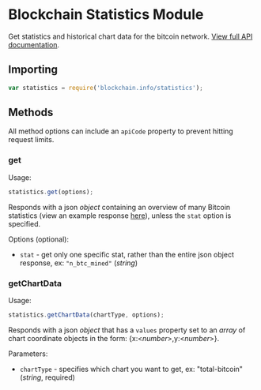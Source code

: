 # Blockchain Statistics Module

Get statistics and historical chart data for the bitcoin network. [View full API documentation](https://blockchain.info/api/charts_api).

## Importing

```js
var statistics = require('blockchain.info/statistics');
```

## Methods

All method options can include an `apiCode` property to prevent hitting request limits.

### get

Usage:

```js
statistics.get(options);
```

Responds with a json *object* containing an overview of many Bitcoin statistics (view an example response [here][stats]), unless the `stat` option is specified.

Options (optional):

  * `stat` - get only one specific stat, rather than the entire json object response, ex: `"n_btc_mined"` (*string*)

### getChartData

Usage:

```js
statistics.getChartData(chartType, options);
```

Responds with a json *object* that has a `values` property set to an *array* of chart coordinate objects in the form: {x:<*number*>,y:<*number*>}.

Parameters:

  * `chartType` - specifies which chart you want to get, ex: "total-bitcoin" (*string*, required)

[stats]: https://blockchain.info/api/charts_api
